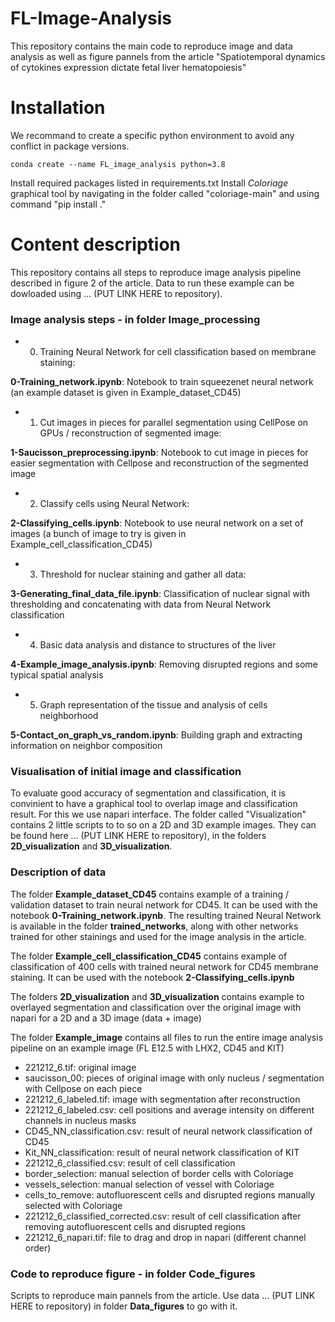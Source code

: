 # FL-Image-Analysis

This repository contains the main code to reproduce image and data analysis as well as figure pannels from the article "Spatiotemporal dynamics of cytokines expression dictate fetal liver hematopoiesis"

# Installation

We recommand to create a specific python environment to avoid any conflict in package versions.
```
conda create --name FL_image_analysis python=3.8
```
Install required packages listed in requirements.txt
Install *Coloriage* graphical tool by navigating in the folder called "coloriage-main" and using command "pip install ."

# Content description
This repository contains all steps to reproduce image analysis pipeline described in figure 2 of the article. Data to run these example can be dowloaded using ... (PUT LINK HERE to repository).
### Image analysis steps - in folder **Image_processing**
- 0. Training Neural Network for cell classification based on membrane staining:

**0-Training_network.ipynb**: Notebook to train squeezenet neural network (an example dataset is given in Example_dataset_CD45)

- 1. Cut images in pieces for parallel segmentation using CellPose on GPUs / reconstruction of segmented image:

**1-Saucisson_preprocessing.ipynb**: Notebook to cut image in pieces for easier segmentation with Cellpose and reconstruction of the segmented image

- 2. Classify cells using Neural Network:

**2-Classifying_cells.ipynb**: Notebook to use neural network on a set of images (a bunch of image to try is given in Example_cell_classification_CD45)

- 3. Threshold for nuclear staining and gather all data:

**3-Generating_final_data_file.ipynb**: Classification of nuclear signal with thresholding and concatenating with data from Neural Network classification

- 4. Basic data analysis and distance to structures of the liver

**4-Example_image_analysis.ipynb**: Removing disrupted regions and some typical spatial analysis

- 5. Graph representation of the tissue and analysis of cells neighborhood

**5-Contact_on_graph_vs_random.ipynb**: Building graph and extracting information on neighbor composition

### Visualisation of initial image and classification

To evaluate good accuracy of segmentation and classification, it is convinient to have a graphical tool to overlap image and classification result. For this we use napari interface. The folder called "Visualization" contains 2 little scripts to to so on a 2D and 3D example images. They can be found here ... (PUT LINK HERE to repository), in the folders **2D_visualization** and **3D_visualization**.

### Description of data 

The folder **Example_dataset_CD45** contains example of a training / validation dataset to train neural network for CD45. It can be used with the notebook **0-Training_network.ipynb**. The resulting trained Neural Network is available in the folder **trained_networks**, along with other networks trained for other stainings and used for the image analysis in the article.

The folder **Example_cell_classification_CD45** contains example of classification of 400 cells with trained neural network for CD45 membrane staining. It can be used with the notebook **2-Classifying_cells.ipynb**

The folders **2D_visualization** and **3D_visualization** contains example to overlayed segmentation and classification over the original image with napari for a 2D and a 3D image (data + image)

The folder **Example_image** contains all files to run the entire image analysis pipeline on an example image (FL E12.5 with LHX2, CD45 and KIT)

  - 221212_6.tif: original image
  - saucisson_00: pieces of original image with only nucleus / segmentation with Cellpose on each piece
  - 221212_6_labeled.tif: image with segmentation after reconstruction
  - 221212_6_labeled.csv: cell positions and average intensity on different channels in nucleus masks
  - CD45_NN_classification.csv: result of neural network classification of CD45
  - Kit_NN_classification: result of neural network classification of KIT
  - 221212_6_classified.csv: result of cell classification
  - border_selection: manual selection of border cells with Coloriage
  - vessels_selection: manual selection of vessel with Coloriage
  - cells_to_remove: autofluorescent cells and disrupted regions manually selected with Coloriage
  - 221212_6_classified_corrected.csv: result of cell classification after removing autofluorescent cells and disrupted regions
  - 221212_6_napari.tif: file to drag and drop in napari (different channel order)
  
### Code to reproduce figure - in folder **Code_figures**
Scripts to reproduce main pannels from the article. Use data ... (PUT LINK HERE to repository) in folder **Data_figures** to go with it.
